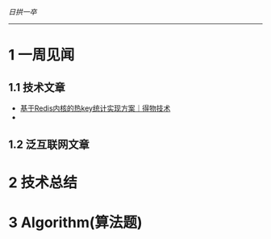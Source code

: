 
*日拱一卒*

_________________

# 1 一周见闻

## 1.1 技术文章
+ [基于Redis内核的热key统计实现方案｜得物技术](https://mp.weixin.qq.com/s/RWQzLZq6X7B5ThaKX6U4SQ)
+ 

## 1.2 泛互联网文章




# 2 技术总结



# 3 Algorithm(算法题)

















